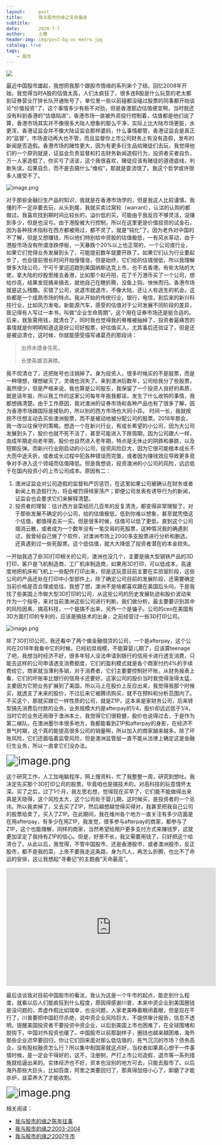 ```yaml
---
layout:     post
title:      我与股市的缘之天命最高
subtitle:   
date:       2020-7-7
author:     土猪
header-img: img/post-bg-os-metro.jpg
catalog: true
tags:
    - 股市
---
```


![](https://steemitimages.com/DQmXvzrgW6vpvfvASCdGxU3ZuipqhFz1kHtRuDJ4wfSgQe1/image.png)



最近中国股市雄起，我想把我那个跟股市情缘的系列来个了结。回忆2008年开始，我觉得当时A股的估值太高，人们太疯狂了，很多连B股是什么玩意的老太都到证券营业厅排长队开通账号了，单位里一些以前碰都没碰过股票的同事都开始谈论“价值投资”了，这个事情多少有些不对劲，但是香港那边估值便宜啊，当时我还没有料到香港的“估值陷进”，香港市场一直被外资投行控制着，估值都是他们说了算，香港市场其实并不像很多大陆人想象的那么干净，实际上比大陆市场更脏，水更浑，香港证监会并不像大陆证监会那样婆妈，什么事情都管，香港证监会是真正的“监督”，市场波动再大也不管，而且监督你上市公司财务上有没有造假，发布的新闻是否造假。香港市场的赌性更大，因为有更多衍生品给赌徒们去玩，我觉得他们的一个原则就是，证监会负责监督和打击财务新闻造假行为，投资者买者自负，万一人家造假了，你买亏了活该，这个我很喜欢，赌徒应该有赌徒的道德底线，判断失误，后果自负，而不是去搞什么“维权”，那就是耍流氓了。我这个哲学或许很多人接受不了。

<img src="https://images.hive.blog/DQmTLs5JNvYZUV7Chw5W6PvedEmcoyc55GVBQaaWMGC33i8/image.png" alt="image.png" />



对于那些金融衍生产品的知识，我就是在香港市场学的，但是我这人比较谨慎，我懂的不一定非要去玩，从头到尾，我就买卖过窝轮（warrant），认沽的认购的都做过。我喜欢找到期时间比较长的，溢价低的买，可能由于我反应不够灵活，没赚到多少，但是也没亏。由于港股被大行控制，所以在这里更是价值投资的试金石，因为各种技术指标在西方都被用过，都不灵了，就是“钝化”了。因为老外对中国的不了解，但是又想赚钱，所以他们特别给中资股的估值极低，一有风水草动，由于港股市场没有所谓涨跌停板，一天暴跌个20%以上也正常的，一个公司或行业，如果它们觉得业务发展到头了，可能提前数年就要开跌了。如果它们认为行业要起步了，也会提前很长时间开始慢慢涨，但是始终，它们给的估值很低，所以我理解很多大陆公司，宁可千里迢迢跑到美国纳斯达克上市，也不去香港。有些大陆的大佬，拿大陆的炒股思维去香港，比如那个赵丹阳，花了千万港币买了一个公司，想给炒高，结果发现搞来搞去，就他自己在瞎折腾，没鱼上钩，怏怏而归。香港市场就是这么残酷。买错了公司，说退市就退市，不像大陆，还让人有逃生的机会。这些都是一个成熟市场的特点。我从开始的传统行业，银行，电信，到后来的新兴科技行业，比如风力发电，新能源汽车，感受的估值对于公司发展不同阶段的差异，我记得有人写过一本书，叫做“企业生命周期”，这个用在证券市场还是挺合适的。后来，我急需用钱，就清仓了，同时我也觉得我的脊椎被抽掉了，投资者最痛苦的事情就是你明明知道这是好公司好股票，好估值买入，尤其事后还验证了，但是还是被迫清仓，这时候，你就能感受描写诸葛亮的那段诗：



> 出师未捷身先死，
>
> 长使英雄泪满襟。



我不但清仓了，还把账号也注销掉了。身为投资人，很多时候买的不是股票，而是一种理想，理想破灭了，灵魂也消失了。来到澳洲后数年，公司给我分了些股票，虽然很少，但是严格来说，我也算是公司股东，我保留了一个投资人良好的素质，就是读年报，所以我工作的这家公司每年年报我都读，发生了什么收购的事情，我都想搞清楚。由于工作原因，我对澳洲的证券市场和各种产品也有了很多了解，因为香港市场跟国际是接轨的，所以别的西方市场也大同小异。 时间一长，我就按捺不住想主动去买些澳洲股票，而不是被动地被分配公司的股票。2018年那会，我一改以往保守的策略，想选一个在新兴行业，有成长希望的小公司，因为大公司发展到头了，股价也就不死不活了，甚至可能进入下跌周期，因为公司跟人一样，由成年期走向老年期，股价也自然进入老年期，特点是无休止的阴跌和暴跌，以及短期反弹。而新兴行业刚启动的小公司，投资风险巨大，因为它很可能根本成长不大而中途夭折，或者成长过程中犯各种错误而完蛋，或者因为赚钱效应导致更多竞争对手进入这个领域而估值降低。但是我想说，投资澳洲的小公司的风险，远远低于在国内投资小的上市公司成本。原因有二：



1. 澳洲证监会对公司造假的监督和严厉惩罚，在这里如果公司被确认在财务或者新闻上有造假行为，将会被罚得倾家荡产；即便公司发表有诱导行为的新闻，证监会也会要求它们来解释清楚。
2. 投资者的理智：估计西方韭菜经历几百年的反复清洗，都变得非常理智了，对于那些发展不确定的小公司，给的估值极低，低到你难以想象，甚至就凭借这个估值，都值得去买一买。但是很多时候，估值可以低了更低，直到这个公司烟消云散，或者成为一个数年没有一笔交易的死股票，这种情况我的确遇到过，我曾经自己做了个软件，对澳洲市场上2000多支股票进行分析和删选，还真遇到过一些死股票。这个低估值，就大大降低了投资者潜在的本金损失。



一开始我选了些3D打印相关的公司，澳洲也没几个，主要是搞大型钢铁产品的3D打印，客户是飞机制造商，工厂机床制造商，如果用3D打印，可以低成本，高速度地把机床和飞机上一些配件打印出来，但是这玩意目前主要在实验室阶段，这些公司的产品还处在打印中小型部件上，除了确定公司目前的发展阶段，还需要确定当前价格是否合理或低估，我想了想，澳洲不是啥都喜欢跟在美国后头吗，于是我找了些美国上市做大型3D打印的公司，从这些公司的历史发展轨迹和股价波动来作为一个指导，来对当前澳洲这些公司进行判断。我们做分析，最主要要识别其中的风险因素，搞高科技，一个是搞不出来，另外一个是骗子。公司的ceo在美国有3D方面打印的专利的，应该是搞技术的出身，之前经营过一些3D打印公司。

![image.png](https://images.hive.blog/DQmeFMn4GvZ3Sec7k2g2QhyzuHMhDNWvqXQo9Vb8WWXfdup/image.png)



除了3D打印公司，我还看中了两个做金融借贷的公司，一个是afterpay，这个公司在2018年我看中它的时候，已经初具规模，不能算婴儿期了，应该算teenage了吧，我想当时经济不好，很多年轻人没法申请到银行的信用卡进行透支消费，只能去这样的公司申请透支消费额度，它们的盈利模式就是各个商家付约4%的手续费给它，商家就当薄利多销，对于消费者，它们主要要控制好坏账，从财务报表上看，它们的坏账率比银行的信用卡还要好。这家公司的股价当时我觉得涨得太猛，主要因为它把业务扩展到了美国，所以马上在股价上反应出来，我觉得我那个时候买，就透支了未来的股价，不过后来它被腾讯购买，就不在预料和分析范围内了。不买这个，那就买跟它一样性质的公司，就是Z1P，这本来是家财务公司，后来转型搞先消费后付款的业务，业务规模大约是afterpay的1/4，股价却远远低于1/4，当时它的业务还局限于澳洲本土，我觉得它们很稳健，股价也说得过去，于是作为第二梯队。在澳洲墨尔本很多地方，我都能看到Z1P和afterpay的身影，在经济不景气时期，这个真的能提高很多公司的销量啊，所以加入的商家越来越多。除了坏账风险，它们还面临着监管风险，但是澳洲监管层一直不能从法律上确定这是金融衍生业务，所以一直拿它们没办法。



<img src="https://images.hive.blog/DQmTLs5JNvYZUV7Chw5W6PvedEmcoyc55GVBQaaWMGC33i8/image.png" alt="image.png" style="zoom:200%;" />



这个研究工作，人工加电脑程序，网上搜资料，忙了我整整一周，研究到想吐。我决定先买那个3D打印公司的股票，毕竟咱也是搞技术的，对高科技的玩意情怀太深。买了之后，过了1个月，我左思右想，觉得现在买早了，它们能不能做得出来真是天晓得，这个风险太大，这个公司处于婴儿期，这时候买，是投资者的一个忌讳。所以我卖掉了，又去买了Z1P，然后越想越觉得买得对，我甚至把我自己公司的股票给卖了，买入了Z1P。在此期间，我在维州各个地方一直关注有多少店面是在用afterpay，有多少在用Z1P，我发觉，很多参与afterpay的商家，都参与了Z1P，这个也能理解，同样的商家，当然希望给用户更多支付方式来赚钱罗，这就更加坚定了我持有Z1P的信心。但是，好景不长，我又需要用钱了，只好把这个给清仓了。从此以后，我觉得，不管中国股市，还是香港股市，或者澳洲股市，反正股市，都不是我的菜，上帝不要我走这条路，身为凡人，再怎么折腾，也比不了命运的安排，这让我想起“寻秦记”的主题曲“天命最高”。

<iframe width="560" height="315" src="https://www.youtube.com/embed/jbcuDk5NxzQ" frameborder="0" allow="accelerometer; autoplay; encrypted-media; gyroscope; picture-in-picture" allowfullscreen></iframe>



最后谈谈我对目前中国股市的看法，我认为这是一个牛市的起点，能走到什么程度，就看以后人们能疯狂到什么程度，原因得感谢川普，本来中资企业到美国圈钱是没问题的，弄虚作假比如瑞幸，也没问题，人家老美睁着眼闭着眼，但是现在不行了，川普要把中国赶尽杀绝，说中资企业风险巨大，不提供审计报告，信息不透明，提醒美国投资者不要投资中资企业，以后到美国上市也困难了，在全球围堵和脱钩下，中国对外投资也缓了。中国股市以前那副样子，圈钱也越来越困难，海外那些企业迟早要回归，你让它们回来面对那么低估值的，死气沉沉的市场？债务高企，没有股权融资怎么行？所以集中制国家就这点好，当权者如果真心想干一件事情时候，是一定会干得好的，这不，注册制，严打上市公司造假，退市等一系列措施就给逼出来的。实体经济也不好，资本也没别的地方可去，只能去股市了。以后海外那些大巨头，比如百度，阿里之类要回归了，那真得加倍小心了，卸磨了才能杀炉，韭菜养大了才能收割。

<img src="https://images.hive.blog/DQmRPy12VduxtPpwQQeSmgsZuoZwuiuBBFByWv5fs4oxM2t/image.png" alt="image.png" style="zoom:200%;" />








相关阅读：


- [我与股市的缘之陈年往事](http://livinginau.life/2020/02/20/%E6%88%91%E4%B8%8E%E8%82%A1%E5%B8%82%E7%9A%84%E7%BC%98%E4%B9%8B%E9%99%88%E5%B9%B4%E5%BE%80%E4%BA%8B/)
- [我与股市的缘之2003-2004](http://livinginau.life/2017/12/07/%E6%88%91%E4%B8%8E%E8%82%A1%E5%B8%82%E7%9A%84%E7%BC%98%E4%B9%8B2003-2004/)
- [我与股市的缘之2007牛市](http://livinginau.life/2020/04/10/%E6%88%91%E4%B8%8E%E8%82%A1%E5%B8%82%E6%83%85%E7%BC%98%E4%B9%8B2007%E7%89%9B%E5%B8%82/)